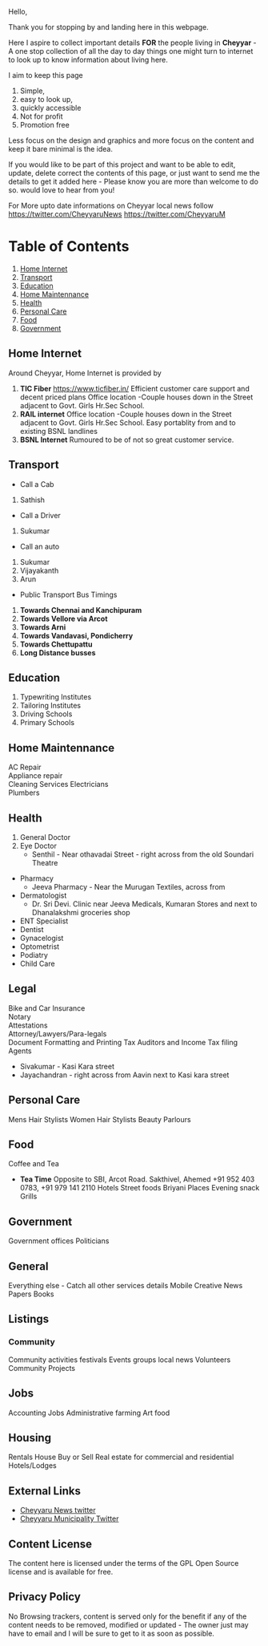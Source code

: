 Hello,

Thank you for stopping by and landing here in this webpage.

Here I aspire to collect important details **FOR** the people living in **Cheyyar** - A one stop collection of all the day to day things one might turn to internet to look up to know information about living here.

I aim to keep this page
1. Simple, 
2. easy to look up, 
3. quickly accessible 
4. Not for profit 
5. Promotion free 

Less focus on the design and graphics and more focus on the content and keep it bare minimal is the idea.

If you would like to be part of this project and want to be able to edit, update, delete  correct the contents of this page, or just want to send me the details to get it added here - Please know you are more than welcome to do so. would love to hear from you!

For More upto date informations on Cheyyar local news follow 
	https://twitter.com/CheyyaruNews
	https://twitter.com/CheyyaruM 

# Table of Contents 
1. [Home Internet](#Home-Internet)
2. [Transport](#Transport)
3. [Education](#Education)
4. [Home Maintennance](#Home-Maintennance)
5. [Health](#Health)
6. [Personal Care](#Personal-Care)
7. [Food](#Food)
8. [Government](#Government)

## Home Internet <a name="Home Internet"></a>
Around Cheyyar, Home Internet is provided by 
1. **TIC Fiber**
	https://www.ticfiber.in/
	Efficient customer care support and decent priced plans 
	Office location -Couple houses down in the Street adjacent to Govt. Girls Hr.Sec School. 
2. **RAIL internet**
	Office location -Couple houses down in the Street adjacent to Govt. Girls Hr.Sec School. 
	Easy portablity from and to existing BSNL landlines 
3. **BSNL Internet**
	Rumoured to be of not so great customer service. 

## Transport 
* Call a Cab
1. Sathish
* Call a Driver
1. Sukumar 
* Call an auto
1. Sukumar
2. Vijayakanth
3. Arun 

* Public Transport Bus Timings 
1. **Towards Chennai and Kanchipuram**
2. **Towards Vellore via Arcot**
3. **Towards Arni**
4. **Towards Vandavasi, Pondicherry**
5. **Towards Chettupattu**
6. **Long Distance busses** 

## Education 
1. Typewriting Institutes 
2. Tailoring Institutes 
3. Driving Schools 
4. Primary Schools

## Home Maintennance
AC Repair         
Appliance repair  
Cleaning Services
Electricians      
Plumbers  

## Health 
1. General Doctor               	
2. Eye Doctor  
	* Senthil - Near othavadai Street - right across from the old Soundari Theatre 	
* Pharmacy                     	
	* Jeeva Pharmacy - Near the Murugan Textiles, across from 
* Dermatologist
	* 	Dr. Sri Devi. Clinic near Jeeva Medicals, Kumaran Stores and next to Dhanalakshmi groceries shop
* ENT Specialist 
* Dentist                      	
* Gynacelogist                 	
* Optometrist                  	
* Podiatry                     	
* Child Care

## Legal 

Bike and Car Insurance           
Notary                           
Attestations                     
Attorney/Lawyers/Para-legals     
Document Formatting and Printing
Tax Auditors and Income Tax filing Agents 
* Sivakumar - Kasi Kara street 
* Jayachandran - right across from Aavin next to Kasi kara street         

## Personal Care
Mens Hair Stylists
Women Hair Stylists 
Beauty Parlours 

## Food 
Coffee and Tea
* **Tea Time**
	Opposite to SBI, Arcot Road. 
	Sakthivel, Ahemed +91 952 403 0783, +91 979 141 2110
Hotels
Street foods 
Briyani Places
Evening snack
Grills 


## Government 
Government offices
Politicians

## General 
Everything else - Catch all other services details
Mobile
Creative
News Papers 
Books 

## Listings

### Community
Community activities
festivals
Events
groups
local news
Volunteers
Community Projects 

##  Jobs
Accounting Jobs
Administrative
farming
Art
food

## Housing
Rentals
House Buy or Sell
Real estate for commercial and residential
Hotels/Lodges


## External Links

* [Cheyyaru News twitter ](https://twitter.com/CheyyaruNews)
* [Cheyyaru Municipality Twitter](https://twitter.com/CheyyaruM)

## Content License

The content here is licensed under the terms of the GPL Open Source license and is available for free.

## Privacy Policy

No Browsing trackers, content is served only for the benefit if any of the content needs to be removed, modified or updated - The owner just may have to email and I will be sure to get to it as soon as possible. 